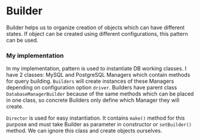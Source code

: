 # Builder

Builder helps us to organize creation of objects which can have different states. If object can be created using different configurations, this pattern can be used.

### My implementation

In my implementation, pattern is used to instantiate DB working classes. I have 2 classes: MySQL and PostgreSQL Managers which contain methods for query building. `Builders` will create instances of these Managers depending on configuration option `driver`. Builders have parent class `DatabaseManagerBuilder` because of the same methods which can be placed in one class, so concrete Builders only define which Manager they will create.

`Director` is used for easy instantiation. It contains `make()` method for this purpose and must take Builder as parameter in constructor or `setBuilder()` method. We can ignore this class and create objects ourselves.
